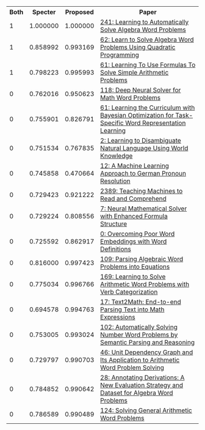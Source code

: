<html><table><tr>
<th>Both</th>
<th>Specter</th>
<th>Proposed</th>
<th>Paper</th>
</tr>
<tr>
<td>1</td>
<td>1.000000</td>
<td>1.000000</td>
<td><a href="https://www.semanticscholar.org/paper/3a395daf6c97c084cf9c3827384c53caf6502921">241: Learning to Automatically Solve Algebra Word Problems</a></td>
</tr>
<tr>
<td>1</td>
<td>0.858992</td>
<td>0.993169</td>
<td><a href="https://www.semanticscholar.org/paper/414483f5d80802284885003d6b0bfc8a10f61d42">62: Learn to Solve Algebra Word Problems Using Quadratic Programming</a></td>
</tr>
<tr>
<td>1</td>
<td>0.798223</td>
<td>0.995993</td>
<td><a href="https://www.semanticscholar.org/paper/f6b5335f27b9583dd152d8cd4ea9134e24bd297b">61: Learning To Use Formulas To Solve Simple Arithmetic Problems</a></td>
</tr>
<tr>
<td>0</td>
<td>0.762016</td>
<td>0.950623</td>
<td><a href="https://www.semanticscholar.org/paper/678fd7c48efe21434148b4b3482c2b8b3ee618fc">118: Deep Neural Solver for Math Word Problems</a></td>
</tr>
<tr>
<td>0</td>
<td>0.755901</td>
<td>0.826791</td>
<td><a href="https://www.semanticscholar.org/paper/2af3485c32ed22911f3bb592406f56671c00aa59">61: Learning the Curriculum with Bayesian Optimization for Task-Specific Word Representation Learning</a></td>
</tr>
<tr>
<td>0</td>
<td>0.751534</td>
<td>0.767835</td>
<td><a href="https://www.semanticscholar.org/paper/f3d863b564336959da5ce6eb5384645c8207fdc7">2: Learning to Disambiguate Natural Language Using World Knowledge</a></td>
</tr>
<tr>
<td>0</td>
<td>0.745858</td>
<td>0.470664</td>
<td><a href="https://www.semanticscholar.org/paper/b86fc65e81e101d20bd58866e29a32e179b260db">12: A Machine Learning Approach to German Pronoun Resolution</a></td>
</tr>
<tr>
<td>0</td>
<td>0.729423</td>
<td>0.921222</td>
<td><a href="https://www.semanticscholar.org/paper/d1505c6123c102e53eb19dff312cb25cea840b72">2389: Teaching Machines to Read and Comprehend</a></td>
</tr>
<tr>
<td>0</td>
<td>0.729224</td>
<td>0.808556</td>
<td><a href="https://www.semanticscholar.org/paper/62e0aa361a5e4649606a0c031166d4cd3dd33816">7: Neural Mathematical Solver with Enhanced Formula Structure</a></td>
</tr>
<tr>
<td>0</td>
<td>0.725592</td>
<td>0.862917</td>
<td><a href="https://www.semanticscholar.org/paper/e0c4a2116ec0f3dc48457627bbd8bfe1f0026479">0: Overcoming Poor Word Embeddings with Word Definitions</a></td>
</tr>
<tr>
<td>0</td>
<td>0.816000</td>
<td>0.997423</td>
<td><a href="https://www.semanticscholar.org/paper/17230f5b3956188055a48c5f4f61d131cce0662f">109: Parsing Algebraic Word Problems into Equations</a></td>
</tr>
<tr>
<td>0</td>
<td>0.775034</td>
<td>0.996766</td>
<td><a href="https://www.semanticscholar.org/paper/a7862e14b4c20cefd6dc4f611f8aa866fabf130b">169: Learning to Solve Arithmetic Word Problems with Verb Categorization</a></td>
</tr>
<tr>
<td>0</td>
<td>0.694578</td>
<td>0.994763</td>
<td><a href="https://www.semanticscholar.org/paper/136396e988dbbdaca433096e931b22732c3d95dd">17: Text2Math: End-to-end Parsing Text into Math Expressions</a></td>
</tr>
<tr>
<td>0</td>
<td>0.753005</td>
<td>0.993024</td>
<td><a href="https://www.semanticscholar.org/paper/acfe603d8a90ee3d4187e426b26c4d7bf394b4c8">102: Automatically Solving Number Word Problems by Semantic Parsing and Reasoning</a></td>
</tr>
<tr>
<td>0</td>
<td>0.729797</td>
<td>0.990703</td>
<td><a href="https://www.semanticscholar.org/paper/8b7336f5dd13a45d4aab38428b4a88ce507ea310">46: Unit Dependency Graph and Its Application to Arithmetic Word Problem Solving</a></td>
</tr>
<tr>
<td>0</td>
<td>0.784852</td>
<td>0.990642</td>
<td><a href="https://www.semanticscholar.org/paper/ba84b8f16efc032945cd8ed960c121a9bcd064d5">28: Annotating Derivations: A New Evaluation Strategy and Dataset for Algebra Word Problems</a></td>
</tr>
<tr>
<td>0</td>
<td>0.786589</td>
<td>0.990489</td>
<td><a href="https://www.semanticscholar.org/paper/4c6fe6179c408e1fbb3871af13d1a8e64f766e54">124: Solving General Arithmetic Word Problems</a></td>
</tr>
</table></html>
